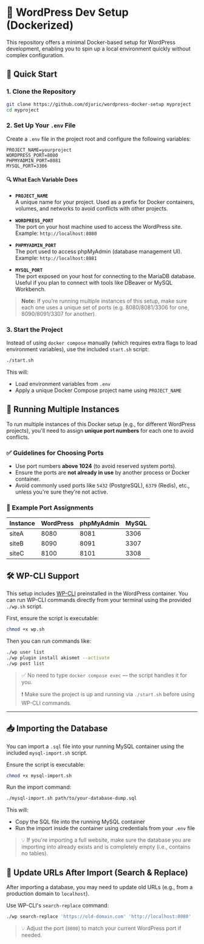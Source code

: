 # 🧱 WordPress Dev Setup (Dockerized)

This repository offers a minimal Docker-based setup for WordPress development, enabling you to spin up a local environment quickly without complex configuration.

## 🚀 Quick Start

### 1. Clone the Repository

```bash
git clone https://github.com/djuric/wordpress-docker-setup myproject
cd myproject
```

### 2. Set Up Your `.env` File

Create a `.env` file in the project root and configure the following variables:

```env
PROJECT_NAME=yourproject
WORDPRESS_PORT=8080
PHPMYADMIN_PORT=8081
MYSQL_PORT=3306
```

#### 🔍 What Each Variable Does

- **`PROJECT_NAME`**  
  A unique name for your project. Used as a prefix for Docker containers, volumes, and networks to avoid conflicts with other projects.

- **`WORDPRESS_PORT`**  
  The port on your host machine used to access the WordPress site.  
  Example: `http://localhost:8080`

- **`PHPMYADMIN_PORT`**  
  The port used to access phpMyAdmin (database management UI).  
  Example: `http://localhost:8081`

- **`MYSQL_PORT`**  
  The port exposed on your host for connecting to the MariaDB database.  
  Useful if you plan to connect with tools like DBeaver or MySQL Workbench.

> **Note:** If you're running multiple instances of this setup, make sure each one uses a unique set of ports (e.g. 8080/8081/3306 for one, 8090/8091/3307 for another).

### 3. Start the Project

Instead of using `docker compose` manually (which requires extra flags to load environment variables), use the included `start.sh` script:

```bash
./start.sh
```

This will:

- Load environment variables from `.env`
- Apply a unique Docker Compose project name using `PROJECT_NAME`


## 🔀 Running Multiple Instances

To run multiple instances of this Docker setup (e.g., for different WordPress projects), you'll need to assign **unique port numbers** for each one to avoid conflicts.

### ✅ Guidelines for Choosing Ports

- Use port numbers **above 1024** (to avoid reserved system ports).
- Ensure the ports are **not already in use** by another process or Docker container.
- Avoid commonly used ports like `5432` (PostgreSQL), `6379` (Redis), etc., unless you're sure they're not active.

### 🧩 Example Port Assignments

| Instance | WordPress | phpMyAdmin | MySQL |
|----------|-----------|------------|--------|
| siteA    | 8080      | 8081       | 3306   |
| siteB    | 8090      | 8091       | 3307   |
| siteC    | 8100      | 8101       | 3308   |

## 🛠 WP-CLI Support

This setup includes [WP-CLI](https://wp-cli.org/) preinstalled in the WordPress container. You can run WP-CLI commands directly from your terminal using the provided `./wp.sh` script.

First, ensure the script is executable:

```bash
chmod +x wp.sh
```

Then you can run commands like:

```bash
./wp user list
./wp plugin install akismet --activate
./wp post list
```

> ✅ No need to type `docker compose exec` — the script handles it for you.
> 
> ❗ Make sure the project is up and running via `./start.sh` before using WP-CLI commands.

---

## 📥 Importing the Database

You can import a `.sql` file into your running MySQL container using the included `mysql-import.sh` script.


Ensure the script is executable:

```bash
chmod +x mysql-import.sh
```

Run the import command:

```bash
./mysql-import.sh path/to/your-database-dump.sql
```

This will:
- Copy the SQL file into the running MySQL container
- Run the import inside the container using credentials from your `.env` file

> 💡 If you're importing a full website, make sure the database you are importing into already exists and is completely empty (i.e., contains no tables).

## 🔄 Update URLs After Import (Search & Replace)

After importing a database, you may need to update old URLs (e.g., from a production domain to `localhost`).

Use WP-CLI's `search-replace` command:

```bash
./wp search-replace 'https://old-domain.com' 'http://localhost:8080'
```

> 💡 Adjust the port (`8080`) to match your current WordPress port if needed.
